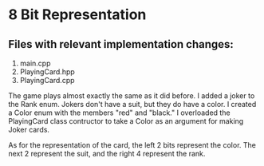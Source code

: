 # 8 Bit Representation

## Files with relevant implementation changes:
1. main.cpp
2. PlayingCard.hpp
3. PlayingCard.cpp

The game plays almost exactly the same as it did before. I added a joker to the Rank enum. Jokers don't have a suit, but they do have a color. I created a Color enum with the members "red" and "black." I overloaded the PlayingCard class contructor to take a Color as an argument for making Joker cards.

As for the representation of the card, the left 2 bits represent the color. The next 2 represent the suit, and the right 4 represent the rank.
